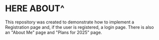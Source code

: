 # HERE ABOUT^
This repository was created to demonstrate how to implement a Registration page and, if the user is registered, a login page. There is also an "About Me" page and "Plans for 2025" page.
